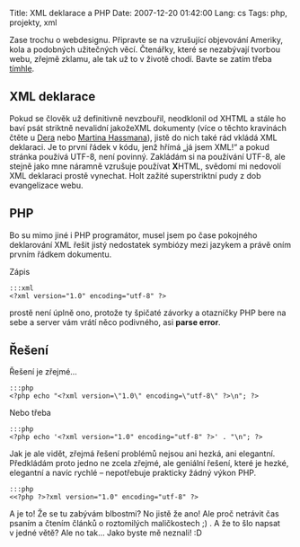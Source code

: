 Title: XML deklarace a PHP
Date: 2007-12-20 01:42:00
Lang: cs
Tags: php, projekty, xml

Zase trochu o webdesignu. Připravte se na vzrušující objevování Ameriky, kola a podobných užitečných věcí. Čtenářky, které se nezabývají tvorbou webu, zřejmě zklamu, ale tak už to v životě chodí. Bavte se zatím třeba [tímhle](http://gringo.profitux.cz/komixy/).

## XML deklarace

Pokud se člověk už definitivně nevzbouřil, neodklonil od XHTML a stále ho baví psát striktně nevalidní jakožeXML dokumenty (více o těchto kravinách čtěte u [Dera](http://dero.name/weblog/xhtml-mime/) nebo [Martina Hassmana](http://html456.blogspot.com/)), jistě do nich také rád vkládá XML deklaraci. Je to první řádek v kódu, jenž hřímá „já jsem XML!“ a pokud stránka používá UTF-8, není povinný. Zakládám si na používání UTF-8, ale stejně jako mne náramně vzrušuje používat **X**HTML, svědomí mi nedovolí XML deklaraci prostě vynechat. Holt zažité superstriktní pudy z dob evangelizace webu.

## PHP

Bo su mimo jiné i PHP programátor, musel jsem po čase pokojného deklarování XML řešit jistý nedostatek symbiózy mezi jazykem a právě oním prvním řádkem dokumentu.

Zápis

    :::xml
    <?xml version="1.0" encoding="utf-8" ?>

prostě není úplně ono, protože ty špičaté závorky a otazníčky PHP bere na sebe a server vám vrátí něco podivného, asi **parse error**.

## Řešení

Řešení je zřejmé…

    :::php
    <?php echo "<?xml version=\"1.0\" encoding=\"utf-8\" ?>\n"; ?>

Nebo třeba

    :::php
    <?php echo '<?xml version="1.0" encoding="utf-8" ?>' . "\n"; ?>

Jak je ale vidět, zřejmá řešení problémů nejsou ani hezká, ani elegantní. Předkládám proto jedno ne zcela zřejmé, ale geniální řešení, které je hezké, elegantní a navíc rychlé – nepotřebuje prakticky žádný výkon PHP.

    :::php
    <<?php ?>?xml version="1.0" encoding="utf-8" ?>

A je to! Že se tu zabývám blbostmi? No jistě že ano! Ale proč netrávit čas psaním a čtením článků o roztomilých maličkostech ;) . A že to šlo napsat v jedné větě? Ale no tak… Jako byste mě neznali! :D
